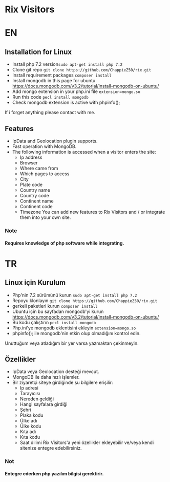 # Rix Visitors

# EN

## Installation for Linux


-  Install php 7.2 version`sudo apt-get install php 7.2`
-  Clone git repo `git clone https://github.com/ChappieZ50/rix.git`
-  Install requirement packages `composer install`
-  Install mongodb in this page for ubuntu https://docs.mongodb.com/v3.2/tutorial/install-mongodb-on-ubuntu/
-  Add mongo extension in your php.ini file `extension=mongo.so`
-  Run this code `pecl install mongodb`
-  Check mongodb extension is active with phpinfo();

 If i forget anything please contact with me.

## Features
- IpData and Geolocation plugin supports.
- Fast operation with MongoDB.
- The following information is accessed when a visitor enters the site:
  - Ip address
  - Browser
  - Where came from
  - Which pages to access
  - City
  - Plate code
  - Country name
  - Country code
  - Continent name
  - Continent code
  - Timezone
You can add new features to Rix Visitors and / or integrate them into your own site.

### Note
#### Requires knowledge of php software while integrating.

# TR

## Linux için Kurulum

-  Php'nin 7.2 sürümünü kurun `sudo apt-get install php 7.2`
-  Repoyu klonlayın `git clone https://github.com/ChappieZ50/rix.git`
-  gerkeli paketleri kurun `composer install`
-  Ubuntu için bu sayfadan mongodb'yi kurun https://docs.mongodb.com/v3.2/tutorial/install-mongodb-on-ubuntu/
-  Bu kodu çalıştırın `pecl install mongodb`
-  Php.ini'ye mongodb eklentisini ekleyin `extension=mongo.so`
-  phpinfo(); ile mongodb'nin etkin olup olmadığını kontrol edin.

Unuttuğum veya atladığım bir yer varsa yazmaktan çekinmeyin.

## Özellikler
- IpData veya Geolocation desteği mevcut.
- MongoDB ile daha hızlı işlemler.
- Bir ziyaretçi siteye girdiğinde şu bilgilere erişilir:
  - Ip adresi
  - Tarayıcısı
  - Nereden geldiği
  - Hangi sayfalara girdiği
  - Şehri
  - Plaka kodu
  - Ülke adı
  - Ülke kodu
  - Kıta adı
  - Kıta kodu
  - Saat dilimi
Rix Visitors'a yeni özellikler ekleyebilir ve/veya kendi sitenize entegre edebilirsiniz. 

### Not
#### Entegre ederken php yazılım bilgisi gerektirir.



